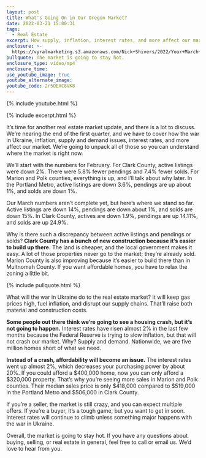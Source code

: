 ```yaml
---
layout: post
title: What's Going On in Our Oregon Market?
date: 2022-03-21 15:00:31
tags:
  - Real Estate
excerpt: How supply, inflation, interest rates, and more affect our market.
enclosure: >-
  https://vyralmarketing.s3.amazonaws.com/Nick+Shivers/2022/Your+March+2022+Real+Estate+Market+Update.mp4
pullquote: The market is going to stay hot.
enclosure_type: video/mp4
enclosure_time:
use_youtube_image: true
youtube_alternate_image:
youtube_code: 2r5OEXC8VK8
---
```

{% include youtube.html %}

{% include excerpt.html %}

It’s time for another real estate market update, and there is a lot to discuss. We’re nearing the end of the first quarter, and we have to cover how the war in Ukraine, inflation, supply and demand issues, interest rates, and more affect our market. We’re going to unpack all of those so you can understand where the market is right now.

We’ll start with the numbers for February. For Clark County, active listings were down 2%. There were 5.8% fewer pendings and 7.4% fewer solds. For Marion and Polk counties, everything is up, and I’ll talk about why later. In the Portland Metro, active listings are down 3.6%, pendings are up about 1%, and solds are down 1%.

Our March numbers aren’t complete yet, but here’s where we stand so far. Active listings are down 14%, pendings are down about 1%, and solds are down 15%. In Clark County, actives are down 1.9%, pendings are up 14.11%, and solds are up 24.9%.

Why is there such a discrepancy between active listings and pendings or solds? **Clark County has a bunch of new construction because it’s easier to build up there.** The land is cheaper, and the local government makes it easy. A lot of those properties never go to the market; they’re already sold. Marion County is also improving because it’s easier to build there than in Multnomah County. If you want affordable homes, you have to relax the zoning a little bit.

{% include pullquote.html %}

What will the war in Ukraine do to the real estate market? It will keep gas prices high, fuel inflation, and disrupt our supply chains. That’ll raise both material and construction costs.

**Some people out there think we’re going to see a housing crash, but it’s not going to happen.** Interest rates have risen almost 2% in the last few months because the Federal Reserve is trying to slow inflation, but that will not crash our market. Why? Supply and demand. Nationwide, we are five million homes short of what we need.

**Instead of a crash, affordability will become an issue.** The interest rates went up almost 2%, which decreases your purchasing power by about 20%. If you could afford a $400,000 home, now you can only afford a $320,000 property. That’s why you’re seeing more sales in Marion and Polk counties. Their median sales price is only $418,000 compared to $519,000 in the Portland Metro and $506,000 in Clark County.

If you’re a seller, the market is still crazy, and you can expect multiple offers. If you’re a buyer, it’s a tough game, but you want to get in soon. Interest rates will continue to climb unless something major happens with the war in Ukraine.

Overall, the market is going to stay hot. If you have any questions about buying, selling, or real estate in general, feel free to call or email us. We’d love to hear from you.
